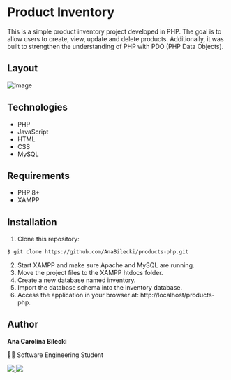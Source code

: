 # Product Inventory

This is a simple product inventory project developed in PHP. The goal is to allow users to create, view, update and delete products. Additionally, it was built to strengthen the understanding of PHP with PDO (PHP Data Objects).

## Layout

![Image](https://github.com/user-attachments/assets/053e26f0-1dae-4d7b-942b-8a2fee974931)

## Technologies

- PHP
- JavaScript
- HTML
- CSS
- MySQL

## Requirements

- PHP 8+
- XAMPP

## Installation

1. Clone this repository:

```bash
$ git clone https://github.com/AnaBilecki/products-php.git
```

2. Start XAMPP and make sure Apache and MySQL are running.
3. Move the project files to the XAMPP htdocs folder.
4. Create a new database named inventory.
5. Import the database schema into the inventory database.
6. Access the application in your browser at: http://localhost/products-php.

## Author

**Ana Carolina Bilecki** 

:woman_student: Software Engineering Student

<a href="https://github.com/AnaBilecki">
  <img src="https://img.shields.io/badge/GitHub-100000?style=for-the-badge&logo=github&logoColor=white" />
</a>

<a href="https://linkedin.com/in/ana-carolina-bilecki">
  <img src="https://img.shields.io/badge/LinkedIn-0077B5?style=for-the-badge&logo=linkedin&logoColor=white" />
</a>
